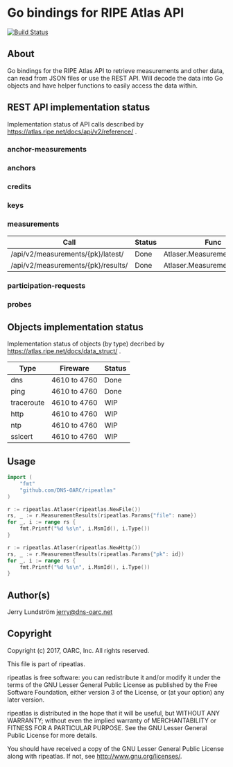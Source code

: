 # Go bindings for RIPE Atlas API

[![Build Status](https://travis-ci.org/DNS-OARC/ripeatlas.svg?branch=master)](https://travis-ci.org/DNS-OARC/ripeatlas)

## About

Go bindings for the RIPE Atlas API to retrieve measurements and other data,
can read from JSON files or use the REST API. Will decode the data into Go
objects and have helper functions to easily access the data within.

## REST API implementation status

Implementation status of API calls described by https://atlas.ripe.net/docs/api/v2/reference/ .

### anchor-measurements

### anchors

### credits

### keys

### measurements

Call | Status | Func
---- | ------ | -----
/api/v2/measurements/{pk}/latest/ | Done | Atlaser.MeasurementLatest()
/api/v2/measurements/{pk}/results/ | Done | Atlaser.MeasurementResults()

### participation-requests

### probes

## Objects implementation status

Implementation status of objects (by type) decribed by https://atlas.ripe.net/docs/data_struct/ .

Type | Fireware | Status
---- | -------- | ------
dns | 4610 to 4760 | Done
ping | 4610 to 4760 | Done
traceroute | 4610 to 4760 | WIP
http | 4610 to 4760 | WIP
ntp | 4610 to 4760 | WIP
sslcert | 4610 to 4760 | WIP

## Usage

```go
import (
    "fmt"
    "github.com/DNS-OARC/ripeatlas"
)

r := ripeatlas.Atlaser(ripeatlas.NewFile())
rs, _ := r.MeasurementResults(ripeatlas.Params{"file": name})
for _, i := range rs {
    fmt.Printf("%d %s\n", i.MsmId(), i.Type())
}

r := ripeatlas.Atlaser(ripeatlas.NewHttp())
rs, _ := r.MeasurementResults(ripeatlas.Params{"pk": id})
for _, i := range rs {
    fmt.Printf("%d %s\n", i.MsmId(), i.Type())
}
```

## Author(s)

Jerry Lundström <jerry@dns-oarc.net>

## Copyright

Copyright (c) 2017, OARC, Inc.
All rights reserved.

This file is part of ripeatlas.

ripeatlas is free software: you can redistribute it and/or modify
it under the terms of the GNU Lesser General Public License as published by
the Free Software Foundation, either version 3 of the License, or
(at your option) any later version.

ripeatlas is distributed in the hope that it will be useful,
but WITHOUT ANY WARRANTY; without even the implied warranty of
MERCHANTABILITY or FITNESS FOR A PARTICULAR PURPOSE.  See the
GNU Lesser General Public License for more details.

You should have received a copy of the GNU Lesser General Public License
along with ripeatlas.  If not, see <http://www.gnu.org/licenses/>.
